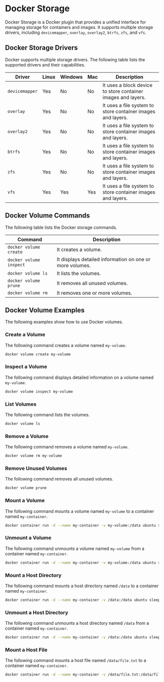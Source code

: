 # Docker Storage

Docker Storage is a Docker plugin that provides a unified interface for managing storage for containers and images. It supports multiple storage drivers, including `devicemapper`, `overlay`, `overlay2`, `btrfs`, `zfs`, and `vfs`.


## Docker Storage Drivers

Docker supports multiple storage drivers. The following table lists the supported drivers and their capabilities.

| Driver | Linux | Windows | Mac | Description |
| --- | --- | --- | --- | --- |
| `devicemapper` | Yes | No | No | It uses a block device to store container images and layers. |
| `overlay` | Yes | No | No | It uses a file system to store container images and layers. |
| `overlay2` | Yes | No | No | It uses a file system to store container images and layers. |
| `btrfs` | Yes | No | No | It uses a file system to store container images and layers. |
| `zfs` | Yes | No | No | It uses a file system to store container images and layers. |
| `vfs` | Yes | Yes | Yes | It uses a file system to store container images and layers. |

## Docker Volume Commands

The following table lists the Docker storage commands.

| Command | Description |
| --- | --- |
| `docker volume create` | It creates a volume. |
| `docker volume inspect` | It displays detailed information on one or more volumes. |
| `docker volume ls` | It lists the volumes. |
| `docker volume prune` | It removes all unused volumes. |
| `docker volume rm` | It removes one or more volumes. |

## Docker Volume Examples

The following examples show how to use Docker volumes.

### Create a Volume

The following command creates a volume named `my-volume`.

```bash
docker volume create my-volume
```

### Inspect a Volume

The following command displays detailed information on a volume named `my-volume`.

```bash
docker volume inspect my-volume
```

### List Volumes

The following command lists the volumes.

```bash
docker volume ls
```

### Remove a Volume

The following command removes a volume named `my-volume`.

```bash
docker volume rm my-volume
```

### Remove Unused Volumes

The following command removes all unused volumes.

```bash
docker volume prune
```

### Mount a Volume

The following command mounts a volume named `my-volume` to a container named `my-container`.

```bash
docker container run -d --name my-container -v my-volume:/data ubuntu sleep infinity
```

### Unmount a Volume

The following command unmounts a volume named `my-volume` from a container named `my-container`.

```bash
docker container run -d --name my-container -v my-volume:/data ubuntu sleep infinity
```

### Mount a Host Directory

The following command mounts a host directory named `/data` to a container named `my-container`.

```bash
docker container run -d --name my-container -v /data:/data ubuntu sleep infinity
```

### Unmount a Host Directory

The following command unmounts a host directory named `/data` from a container named `my-container`.

```bash
docker container run -d --name my-container -v /data:/data ubuntu sleep infinity
```

### Mount a Host File

The following command mounts a host file named `/data/file.txt` to a container named `my-container`.

```bash
docker container run -d --name my-container -v /data/file.txt:/data/file.txt ubuntu sleep infinity
```